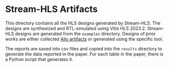 # Stream-HLS Artifacts

This directory contains all the HLS designs generated by Stream-HLS. The designs are synthesized and RTL-simulated using Vitis HLS 2023.2. Stream-HLS designs are generated from the `examples` directory. Designs of prior works are either collected [Allo artifacts](https://github.com/cornell-zhang/allo-pldi24-artifact) or generated using the specific tool.

The reports are saved into csv files and copied into the `results` directory to generate the data reported in the paper. For each table in the paper, there is a Python script that generates it. 